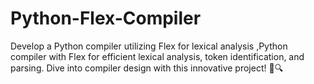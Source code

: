 # Python-Flex-Compiler
Develop a Python compiler utilizing Flex for lexical analysis ,Python compiler with Flex for efficient lexical analysis, token identification, and parsing. Dive into compiler design with this innovative project! 🐍🔍
